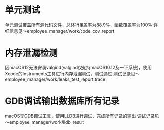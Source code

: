 # 单元测试
单元测试覆盖所有源代码文件，总体行覆盖率为88.9%，函数覆盖率为100%
详细信息见～employee_manager/work/code_cov_report

# 内存泄漏检测
因macOS12无法安装valgind(valgind仅支持macOS10.12及一下系统)，使用Xcode的Instruments工具进行内存泄漏测试，测试通过
测试记录见～employee_manager/work/leaks_test_report.trace

# GDB调试输出数据库所有记录
macOS无GDB调试工具，使用LLDB进行调试，完成所有记录的输出
调试记录见～employee_manager/work/lldb_result